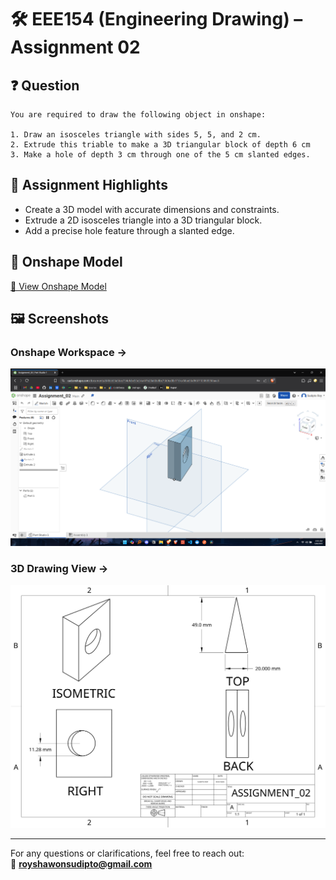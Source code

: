 # 🛠️ EEE154 (Engineering Drawing) – Assignment 02

## ❓ Question
```
You are required to draw the following object in onshape:

1. Draw an isosceles triangle with sides 5, 5, and 2 cm.
2. Extrude this triable to make a 3D triangular block of depth 6 cm
3. Make a hole of depth 3 cm through one of the 5 cm slanted edges.
```

## 📌 Assignment Highlights

- Create a 3D model with accurate dimensions and constraints.
- Extrude a 2D isosceles triangle into a 3D triangular block.
- Add a precise hole feature through a slanted edge.

## 🔗 Onshape Model

[🔗 View Onshape Model](https://cad.onshape.com/documents/d48cb53a5bec734efcbc55e3/w/47b20a02e8bc75b0cd0b1f1f/e/68ae56d9667103869350aec8?renderMode=0&uiState=681c5d7f3c4d656073c3d5db)

## 🖼️ Screenshots

### Onshape Workspace →
![Onshape Screenshot](./Screenshot-Assignment_02.png)

### 3D Drawing View →
![Drawing View](./Assignment_02-Drawing_View.png)

---

For any questions or clarifications, feel free to reach out:  
📧 **royshawonsudipto@gmail.com**

